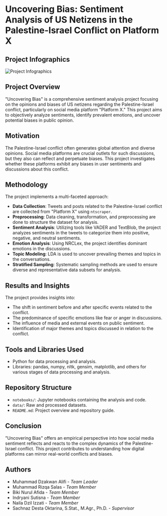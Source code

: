 # Uncovering Bias: Sentiment Analysis of US Netizens in the Palestine-Israel Conflict on Platform X

## Project Infographics

![Project Infographics](URL_of_the_image)

## Project Overview
"Uncovering Bias" is a comprehensive sentiment analysis project focusing on the opinions and biases of US netizens regarding the Palestine-Israel conflict, particularly on social media platform "Platform X." This project aims to objectively analyze sentiments, identify prevalent emotions, and uncover potential biases in public opinion.

## Motivation
The Palestine-Israel conflict often generates global attention and diverse opinions. Social media platforms are crucial outlets for such discussions, but they also can reflect and perpetuate biases. This project investigates whether these platforms exhibit any biases in user sentiments and discussions about this conflict.

## Methodology
The project implements a multi-faceted approach:

- **Data Collection**: Tweets and posts related to the Palestine-Israel conflict are collected from "Platform X" using `ntscraper`.
- **Preprocessing**: Data cleaning, transformation, and preprocessing are done to structure the dataset for analysis.
- **Sentiment Analysis**: Utilizing tools like VADER and TextBlob, the project analyzes sentiments in the tweets to categorize them into positive, negative, and neutral sentiments.
- **Emotion Analysis**: Using NRCLex, the project identifies dominant emotions in the discussions.
- **Topic Modeling**: LDA is used to uncover prevailing themes and topics in the conversations.
- **Stratified Sampling**: Systematic sampling methods are used to ensure diverse and representative data subsets for analysis.

## Results and Insights
The project provides insights into:
- The shift in sentiment before and after specific events related to the conflict.
- The predominance of specific emotions like fear or anger in discussions.
- The influence of media and external events on public sentiment.
- Identification of major themes and topics discussed in relation to the conflict.

## Tools and Libraries Used
- Python for data processing and analysis.
- Libraries: pandas, numpy, nltk, gensim, matplotlib, and others for various stages of data processing and analysis.

## Repository Structure
- `notebooks/`: Jupyter notebooks containing the analysis and code.
- `data/`: Raw and processed datasets.
- `README.md`: Project overview and repository guide.

## Conclusion
"Uncovering Bias" offers an empirical perspective into how social media sentiment reflects and reacts to the complex dynamics of the Palestine-Israel conflict. This project contributes to understanding how digital platforms can mirror real-world conflicts and biases.

## Authors
- Muhammad Dzakwan Alifi - *Team Leader*
- Muhammad Rizqa Salas - *Team Member*
- Biki Nurul Afida - *Team Member*
- Indryani Sutisna - *Team Member*
- Naila Dzil Izzati - *Team Member*
- Sachnaz Desta Oktarina, S.Stat., M.Agr., Ph.D. - *Supervisor*
